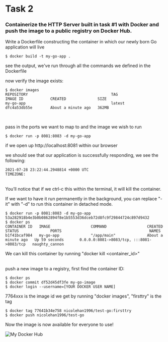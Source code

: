 # Task 2
### Containerize the HTTP Server built in task #1 with Docker and push the image to a public registry on Docker Hub. 

Write a Dockerfile constructing the container in which our newly born Go application will live
```
$ docker build -t my-go-app .
```
see the output, we've run through all the commands we defined in the Dockerfile

now verify the image exists:
```
$ docker images
REPOSITORY                                     TAG                                 IMAGE ID            CREATED              SIZE
my-go-app                                      latest                              dfc4a53db55e        About a minute ago   362MB
```
<br>

pass in the ports we want to map to and the image we wish to run

```
$ docker run -p 8081:8083 -d my-go-app
```

if we open up http://localhost:8081 within our browser

we should see that our application is successfully responding, we see the following:

```
2021-07-28 23:22:44.2948814 +0000 UTC
TIMEZONE: 
```

<br>
You’ll notice that if we ctrl-c this within the terminal, it will kill the container. 

If we want to have it run permanently in the background, you can replace "-it" with "-d" to run this container in detached mode.

```
$ docker run -p 8081:8083 -d my-go-app
53a282918b4e3b0b0862894f8e1b5553d36dceb72d8fc9f29844724c897d9432
$ docker ps
CONTAINER ID   IMAGE                  COMMAND                  CREATED              STATUS              PORTS                                       NAMES
b1f41bcaf984   my-go-app              "/app/main"              About a minute ago   Up 59 seconds       0.0.0.0:8081->8083/tcp, :::8081->8083/tcp   naughty_cannon
```
We can kill this container by running "docker kill <container_id>"

<br>
push a new image to a registry, first find the container ID:

```
$ docker ps
$ docker commit df52d45df3fe my-go-image
$ docker login --username=[YOUR DOCKER USER NAME]
``` 

7764xxx is the image id we get by running "docker images", "firsttry" is the tag
```
$ docker tag 77641b34e758 nicolehan1996/test-go:firsttry
$ docker push nicolehan1996/test-go
```
Now the image is now available for everyone to use!

![My Docker Hub](docker-hub.png)


